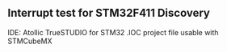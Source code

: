 Interrupt test for STM32F411 Discovery
--------------------------------------
IDE: Atollic TrueSTUDIO for STM32
.IOC project file usable with STMCubeMX
